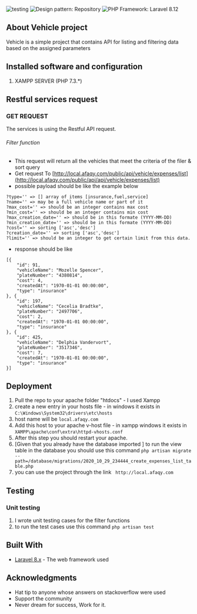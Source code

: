 ![testing](https://img.shields.io/badge/Unit%20testing-Passed-brightgreen.svg?style=flat) ![Design pattern: Repository](https://img.shields.io/badge/Design%20pattern-Repository-blue.svg?style=flat) ![PHP Framework: Laravel 8.12](https://img.shields.io/badge/PHP%20Framework-%20Laravel%208.12-red.svg?style=flat)

## About Vehicle project

Vehicle is a simple project that contains API for listing and filtering data based on the assigned parameters


## Installed software and configuration
01. XAMPP SERVER (PHP 7.3.*)

## Restful services request

### GET REQUEST
The services is using the Restful API request.

###### Filter function 
* This request will return all the vehicles that meet the criteria of the filer & sort query
*  Get request To [http://local.afaqy.com/public/api/vehicle/expenses/list](http://local.afaqy.com/public/api/api/vehicle/expenses/list)
* possible payload should be like the example below
```
?type='' => [] array of items [insurance,fuel,service]
?name='' => may be a full vehicle name or part of it
?max_cost='' => should be an integer contains max cost
?min_cost='' => should be an integer contains min cost
?max_creation_date='' => should be in this formate (YYYY-MM-DD)
?min_creation_date='' => should be in this formate (YYYY-MM-DD)
?cost='' => sorting ['asc','desc']
?creation_date='' => sorting ['asc','desc']
?limit='' => should be an integer to get certain limit from this data.
```
* response should be like 
```
[{
	"id": 91,
	"vehicleName": "Mozelle Spencer",
	"plateNumber": "4380814",
	"cost": 4,
	"createdAt": "1970-01-01 00:00:00",
	"type": "insurance"
}, {
	"id": 197,
	"vehicleName": "Cecelia Bradtke",
	"plateNumber": "2497706",
	"cost": 2,
	"createdAt": "1970-01-01 00:00:00",
	"type": "insurance"
}, {
	"id": 425,
	"vehicleName": "Delphia Vandervort",
	"plateNumber": "3517346",
	"cost": 7,
	"createdAt": "1970-01-01 00:00:00",
	"type": "insurance"
}]
```
## Deployment
01. Pull the repo to your apache folder "htdocs" - I used Xampp
02. create a new entry in your hosts file - in windows it exists in 
``` C:\Windows\System32\drivers\etc\hosts ```
03. host name will be 
 ``` local.afaqy.com ``` 
04. Add this host to your apache v-host file - in xampp windows it exists in 
 ```XAMPP\apache\conf\extra\httpd-vhosts.conf``` 
05. After this step you should restart your apache.
06. [Given that you already have the database imported ] to run the view table in the database you should use this command 
``` php artisan migrate --path=/database/migrations/2020_10_29_234444_create_expenses_list_table.php ```
07. you can use the project through the link 
```  http://local.afaqy.com ```
 
## Testing
### Unit testing
01. I wrote unit testing cases for the filter functions 
02. to run the test cases use this command ``` php artisan test ```

## Built With

* [Laravel 8.x](https://laravel.com/docs/8.x) - The web framework used
## Acknowledgments

* Hat tip to anyone whose answers on stackoverflow were used
* Support the community
* Never dream for success, Work for it.
